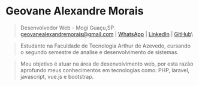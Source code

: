 # Geovane Alexandre Morais 
> Desenvolvedor Web - Mogi Guaçu,SP.\
> [geovanealexandremorais@gmail.com](mailto:geovanealexandremorais@gmail.com)
| [WhatsApp](https://api.whatsapp.com/send?phone=5519991784852)
| [LinkedIn](https://www.linkedin.com/in/geovane-alexandre-morais-b901561a5/)
| [GitHub](https://github.com/geovane-morais)\

> Estudante na Faculdade de Tecnologia Arthur de Azevedo, cursando o segundo semestre de analise e desenvolvimento de sistemas.

> Meu objetivo é atuar na área de desenvolvimento web, por esta razão aprofundo meus conhecimentos em tecnologias como: PHP, laravel, javascript, vue.js e bootstrap.
